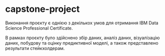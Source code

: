 # capstone-project
Виконання проєкту є однією з декількох умов для отримання
IBM Data Science Professional Certificate.

В рамках проєкту було здійснено збір даних, аналіз даних, 
візуалізацію даних, побудову та оцінку предиктивної моделі,
а також представлено результати стейкхолдерам.
